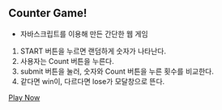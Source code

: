 Counter Game!
-------------

* 자바스크립트를 이용해 만든 간단한 웹 게임
1. START 버튼을 누르면 랜덤하게 숫자가 나타난다.
2. 사용자는 Count 버튼을 누른다.
3. submit 버튼을 눌러, 숫자와 Count 버튼을 누른 횟수를 비교한다.
4. 같다면 win이, 다르다면 lose가 모달창으로 뜬다.

[Play Now](catssul.github.io/Basic_Javascript_Project/Countergame/index.html)
